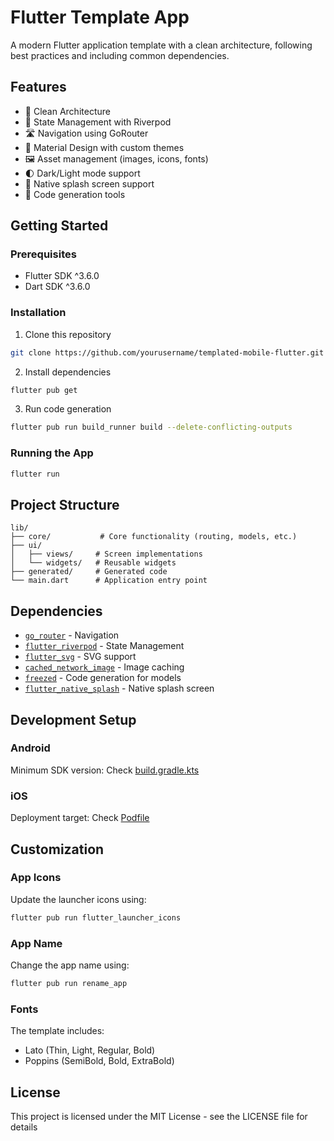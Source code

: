 
# Flutter Template App

A modern Flutter application template with a clean architecture, following best practices and including common dependencies.

## Features

- 🎯 Clean Architecture
- 🔄 State Management with Riverpod
- 🛣️ Navigation using GoRouter
- 🎨 Material Design with custom themes
- 🖼️ Asset management (images, icons, fonts)
- 🌓 Dark/Light mode support
- 📱 Native splash screen support
- 🚀 Code generation tools

## Getting Started

### Prerequisites

- Flutter SDK ^3.6.0
- Dart SDK ^3.6.0

### Installation

1. Clone this repository

```sh
git clone https://github.com/yourusername/templated-mobile-flutter.git
```

2. Install dependencies

```sh
flutter pub get
```

3. Run code generation

```sh
flutter pub run build_runner build --delete-conflicting-outputs
```

### Running the App

```sh
flutter run
```

## Project Structure

```
lib/
├── core/           # Core functionality (routing, models, etc.)
├── ui/          
│   ├── views/     # Screen implementations
│   └── widgets/   # Reusable widgets
├── generated/     # Generated code
└── main.dart      # Application entry point
```

## Dependencies

- [`go_router`](https://pub.dev/packages/go_router) - Navigation
- [`flutter_riverpod`](https://pub.dev/packages/flutter_riverpod) - State Management
- [`flutter_svg`](https://pub.dev/packages/flutter_svg) - SVG support
- [`cached_network_image`](https://pub.dev/packages/cached_network_image) - Image caching
- [`freezed`](https://pub.dev/packages/freezed) - Code generation for models
- [`flutter_native_splash`](https://pub.dev/packages/flutter_native_splash) - Native splash screen

## Development Setup

### Android

Minimum SDK version: Check [build.gradle.kts](android/app/build.gradle.kts)

### iOS

Deployment target: Check [Podfile](ios/Podfile)

## Customization

### App Icons

Update the launcher icons using:

```sh
flutter pub run flutter_launcher_icons
```

### App Name

Change the app name using:

```sh
flutter pub run rename_app
```

### Fonts

The template includes:

- Lato (Thin, Light, Regular, Bold)
- Poppins (SemiBold, Bold, ExtraBold)

## License

This project is licensed under the MIT License - see the LICENSE file for details
